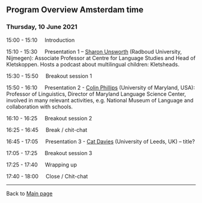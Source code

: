 ## Program Overview Amsterdam time

### Thursday, 10 June 2021

15:00 - 15:10 &nbsp;&nbsp;&nbsp; Introduction

15:10 - 15:30 &nbsp;&nbsp;&nbsp; Presentation 1 – [Sharon Unsworth](https://sharonunsworth.org/) (Radboud University, Nijmegen): Associate Professor at Centre for Language Studies and Head of Kletskoppen. Hosts a podcast about multilingual children: Kletsheads. <!-- [abstract](./abstracts/testtext.md#kletskoppen) -->

15:30 - 15:50 &nbsp;&nbsp;&nbsp; Breakout session 1

15:50 - 16:10 &nbsp;&nbsp;&nbsp; Presentation 2 - [Colin Phillips](https://www.colinphillips.net/) (University of Maryland, USA): Professor of Linguistics, Director of Maryland Language Science Center, involved in many relevant activities, e.g. National Museum of Language and collaboration with schools. <!-- [abstract](./abstracts/testtext.md#kletskoppen) -->

16:10 - 16:25 &nbsp;&nbsp;&nbsp; Breakout session 2

16:25 - 16:45 &nbsp;&nbsp;&nbsp; Break / chit-chat

16:45 - 17:05 &nbsp;&nbsp;&nbsp; Presentation 3 - [Cat Davies](https://ahc.leeds.ac.uk/languages/staff/699/dr-catherine-davies) (University of Leeds, UK) – title? <!-- [abstract](./abstracts/testtext.md#kletskoppen) -->

17:05 - 17:25 &nbsp;&nbsp;&nbsp; Breakout session 3

17:25 - 17:40 &nbsp;&nbsp;&nbsp; Wrapping up

17:40 - 18:00 &nbsp;&nbsp;&nbsp; Close / Chit-chat

<!-- 
---

Meet the other people attending before we start [here](./people)
-->
---

Back to [Main page](./Programma.md)